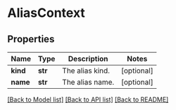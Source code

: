 # AliasContext

## Properties
Name | Type | Description | Notes
------------ | ------------- | ------------- | -------------
**kind** | **str** | The alias kind. | [optional] 
**name** | **str** | The alias name. | [optional] 

[[Back to Model list]](../README.md#documentation-for-models) [[Back to API list]](../README.md#documentation-for-api-endpoints) [[Back to README]](../README.md)


